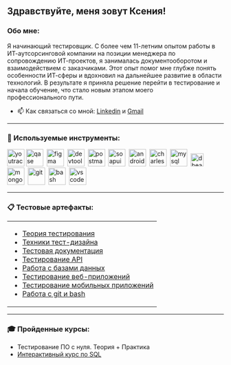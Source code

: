 ## Здравствуйте, меня зовут Ксения!


### Обо мне:

Я начинающий тестировщик.
С более чем 11-летним опытом работы в ИТ-аутсорсинговой компании на позиции менеджера по сопровождению ИТ-проектов, я занималась документооборотом и взаимодействием с заказчиками. Этот опыт помог мне глубже понять особенности ИТ-сферы и вдохновил на дальнейшее развитие в области технологий. В результате я приняла решение перейти в тестирование и начала обучение, что стало новым этапом моего профессионального пути.


- 📫 Как связаться со мной: 
[Linkedin](https://www.linkedin.com/in/ksenia-gavrilenko/) и 
[Gmail](mailto:i.gulyaev90@gmail.com)

___

### 🔨 Используемые инструменты:

<div>
 
  <img src="https://upload.wikimedia.org/wikipedia/commons/thumb/8/8d/YouTrack_Icon.svg/1024px-YouTrack_Icon.svg.png?20200803082248" title="youtrack" alt="youtrack" width="40" height="40"/>
  <img src="https://luna1.co/eb0187.png" title="qase" alt="qase" width="40" height="40"/>&nbsp
  <img src="https://cdn.jsdelivr.net/gh/devicons/devicon/icons/figma/figma-original.svg" title="figma" alt="figma" width="40" height="40"/>&nbsp
  <img src="https://d33wubrfki0l68.cloudfront.net/38b5c953a4667366685d55db55d057c86db1fc54/a0fdc/static/acae6b24d940347661ca901ea07f47c1/chrome-dev-logo-icon.png" title="devtools" alt="devtools" width="40" height="40"/>&nbsp
  <img src="https://seeklogo.com/images/P/postman-logo-0087CA0D15-seeklogo.com.png" title="postman" alt="postman" width="40" height="40"/>&nbsp
  <img src="https://static0.smartbear.co/smartbearbrand/media/images/home/soapui-icon.svg" title="soapui" alt="soapui" width="40" height="40"/>&nbsp
  <img src="https://cdn.jsdelivr.net/gh/devicons/devicon/icons/androidstudio/androidstudio-original.svg" title="android-studio" alt="android-studio" width="40" height="40"/>&nbsp
  <img src="https://cdn.icon-icons.com/icons2/3053/PNG/512/charles_proxy_macos_bigsur_icon_190302.png" title="charles-proxy" alt="charles-proxy" width="40" height="40"/>&nbsp
  <img src="https://cdn.jsdelivr.net/gh/devicons/devicon/icons/mysql/mysql-original.svg" title="mysql" alt="mysql" width="40" height="40"/>&nbsp
   <img src="https://dbeaver.io/wp-content/uploads/2015/09/beaver-head.png" title="dbeaver" alt="dbeaver" width="30" height="30"/>&nbsp
  <img src="https://cdn.jsdelivr.net/gh/devicons/devicon/icons/mongodb/mongodb-original.svg" title="mongodb" alt="mongodb" width="40" height="40"/>&nbsp
  <img src="https://cdn.jsdelivr.net/gh/devicons/devicon/icons/git/git-original.svg" title="git" alt="git" width="40" height="40"/>&nbsp
  <img src="https://upload.wikimedia.org/wikipedia/commons/thumb/4/4b/Bash_Logo_Colored.svg/1024px-Bash_Logo_Colored.svg.png?20180723054350" title="bash" alt="bash" width="40" height="40"/>&nbsp
  <img src="https://cdn.jsdelivr.net/gh/devicons/devicon/icons/vscode/vscode-original.svg" title="vscode" alt="vscode" width="40" height="40"/>&nbsp
  
</div>


___

### 📋 Тестовые артефакты: 

<table>
  <tr>
    <td>
      <ul>
        <li><a href="https://github.com/ksgavrilenko/theory">Теория тестирования</a></li>
        <li><a href="https://github.com/ksgavrilenko/design">Техники тест-дизайна</a></li>
        <li><a href="https://github.com/ksgavrilenko/documentation">Тестовая документация</a></li>
        <li><a href="https://github.com/ksgavrilenko/api">Тестирование API</a></li>
        <li><a href="https://github.com/ksgavrilenko/database">Работа с базами данных</a></li>
        <li><a href="https://github.com/ksgavrilenko/web">Тестирование веб-приложений</a></li>
        <li><a href="https://github.com/ksgavrilenko/mobile">Тестирование мобильных приложений</a></li>
        <li><a href="https://github.com/ksgavrilenko/git_bash">Работа с git и bash</a></li>
      </ul>
    </td>
  </tr>
</table>


___

### 🎓 Пройденные курсы:

 -  Тестирование ПО с нуля. Теория + Практика
 -  [Интерактивный курс по SQL](https://sql-academy.org/ru)






<!--
**ksgavrilenko/ksgavrilenko** is a ✨ _special_ ✨ repository because its `README.md` (this file) appears on your GitHub profile.

Here are some ideas to get you started:

- 🔭 I’m currently working on ...
- 🌱 I’m currently learning ...
- 👯 I’m looking to collaborate on ...
- 🤔 I’m looking for help with ...
- 💬 Ask me about ...
- 📫 How to reach me: ...
- 😄 Pronouns: ...
- ⚡ Fun fact: ...
-->

